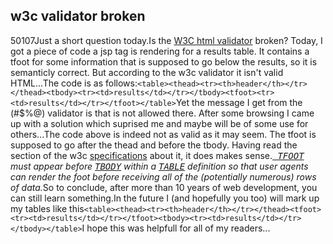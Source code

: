 <article><h2>w3c validator broken</h2><time><span class="day">5</span><span class="month">0</span><span class="year">107</span></time>Just a short question today.Is the <a title="w3c html validator" href="http://validator.w3.org/">W3C html validator</a> broken? Today, I got a piece of code a jsp tag is rendering for a results table. It contains a tfoot for some information that is supposed to go below the results, so it is semanticly  correct. But according to the w3c validator it isn't valid HTML...<!--more-->The code is as follows:<code>&#60;table&#62;&#60;thead&#62;&#60;tr&#62;&#60;th&#62;header&#60;/th&#62;&#60;/tr&#62;&#60;/thead&#62;&#60;tbody&#62;&#60;tr&#62;&#60;td&#62;results&#60;/td&#62;&#60;/tr&#62;&#60;/tbody&#62;&#60;tfoot&#62;&#60;tr&#62;&#60;td&#62;results&#60;/td&#62;&#60;/tr&#62;&#60;/tfoot&#62;&#60;/table&#62;</code>Yet the message I get from the (#$%@) validator is that is not allowed there. After some browsing I came up with a solution which suprised me and maybe will be of some use for others...The code above is indeed not as valid as it may seem. The tfoot is supposed to go after the thead and before the tbody. Having read the section of the w3c <a title="table specification" href="http://www.w3.org/TR/html4/struct/tables.html">specifications</a> about it, it does makes sense.<em><a class="noxref" href="http://www.w3.org/TR/html4/struct/tables.html#edef-TFOOT"><samp class="einst"> TFOOT</samp></a> must appear before <a class="noxref" href="http://www.w3.org/TR/html4/struct/tables.html#edef-TBODY"><samp class="einst">TBODY</samp></a> within a <a class="noxref" href="http://www.w3.org/TR/html4/struct/tables.html#edef-TABLE"><samp class="einst">TABLE</samp></a> definition so that user agents can render the foot before receiving all of the (potentially numerous) rows of data.</em>So to conclude, after more than 10 years of web development, you can still learn something.In the future I (and hopefully you too) will mark up my tables like this<code>&#60;table&#62;&#60;thead&#62;&#60;tr&#62;&#60;th&#62;header&#60;/th&#62;&#60;/tr&#62;&#60;/thead&#62;&#60;tfoot&#62;&#60;tr&#62;&#60;td&#62;results&#60;/td&#62;&#60;/tr&#62;&#60;/tfoot&#62;&#60;tbody&#62;&#60;tr&#62;&#60;td&#62;results&#60;/td&#62;&#60;/tr&#62;&#60;/tbody&#62;&#60;/table&#62;</code>I hope this was helpfull for all of my readers...</article>